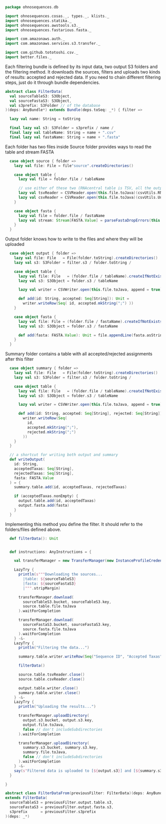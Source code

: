 
```scala
package ohnosequences.db

import ohnosequences.cosas._, types._, klists._
import ohnosequences.statika._
import ohnosequences.awstools.s3._
import ohnosequences.fastarious.fasta._

import com.amazonaws.auth._
import com.amazonaws.services.s3.transfer._

import com.github.tototoshi.csv._
import better.files._
```

Each filtering bundle is defined by its input data, two output S3 folders and the filtering method.
It downloads the sources, filters and uploads two kinds of results: accepted and rejected data.
If you need to chain different filtering steps, just do it through bundle dependencies.


```scala
abstract class FilterData(
  val sourceTableS3: S3Object,
  val sourceFastaS3: S3Object,
  val s3prefix: S3Folder // of the database
)(deps: AnyBundle*) extends Bundle(deps.toSeq: _*) { filter =>

  lazy val name: String = toString

  final lazy val s3: S3Folder = s3prefix / name /
  final lazy val tableName: String = name + ".csv"
  final lazy val fastaName: String = name + ".fasta"
```

Each folder has two files inside
Source folder provides ways to read the table and stream FASTA

```scala
  case object source { folder =>
    lazy val file: File = file"source".createDirectories()

    case object table {
      lazy val file = folder.file / tableName

      // use either of these two (RNAcentral table is TSV, all the outputs are CSV)
      lazy val tsvReader = CSVReader.open(this.file.toJava)(csvUtils.RNAcentralTSVFormat)
      lazy val csvReader = CSVReader.open(this.file.toJava)(csvUtils.UnixCSVFormat)
    }

    case object fasta {
      lazy val file = folder.file / fastaName
      lazy val stream: Stream[FASTA.Value] = parseFastaDropErrors(this.file.lines).toStream
    }
  }
```

Output folder knows how to write to the files and where they will be uploaded

```scala
  case object output { folder =>
    lazy val file: File   = File(folder.toString).createDirectories()
    lazy val s3: S3Folder = filter.s3 / folder.toString /

    case object table {
      lazy val file: File   = (folder.file / tableName).createIfNotExists()
      lazy val s3: S3Object = folder.s3 / tableName

      lazy val writer = CSVWriter.open(this.file.toJava, append = true)(csvUtils.UnixCSVFormat)

      def add(id: String, accepted: Seq[String]): Unit =
        writer.writeRow(Seq( id, accepted.mkString(";") ))
    }

    case object fasta {
      lazy val file: File = (folder.file / fastaName).createIfNotExists()
      lazy val s3: S3Object = folder.s3 / fastaName

      def add(fasta: FASTA.Value): Unit = file.appendLine(fasta.asString)
    }
  }
```

Summary folder contains a table with all accepted/rejected assignments after this filter

```scala
  case object summary { folder =>
    lazy val file: File   = File(folder.toString).createDirectories()
    lazy val s3: S3Folder = filter.s3 / folder.toString /

    case object table {
      lazy val file: File   = (folder.file / tableName).createIfNotExists()
      lazy val s3: S3Object = folder.s3 / tableName

      lazy val writer = CSVWriter.open(this.file.toJava, append = true)(csvUtils.UnixCSVFormat)

      def add(id: String, accepted: Seq[String], rejected: Seq[String]) =
        writer.writeRow(Seq(
          id,
          accepted.mkString(";"),
          rejected.mkString(";")
        ))
    }
  }

  // a shortcut for writing both output and summary
  def writeOutput(
    id: String,
    acceptedTaxas: Seq[String],
    rejectedTaxas: Seq[String],
    fasta: FASTA.Value
  ) = {
    summary.table.add(id, acceptedTaxas, rejectedTaxas)

    if (acceptedTaxas.nonEmpty) {
      output.table.add(id, acceptedTaxas)
      output.fasta.add(fasta)
    }
  }
```

Implementing this method you define the filter.
It should refer to the folders/files defined above.

```scala
  def filterData(): Unit


  def instructions: AnyInstructions = {

    val transferManager = new TransferManager(new InstanceProfileCredentialsProvider())

    LazyTry {
      println(s"""Downloading the sources...
        |table: ${sourceTableS3}
        |fasta: ${sourceFastaS3}
        |""".stripMargin)

      transferManager.download(
        sourceTableS3.bucket, sourceTableS3.key,
        source.table.file.toJava
      ).waitForCompletion

      transferManager.download(
        sourceFastaS3.bucket, sourceFastaS3.key,
        source.fasta.file.toJava
      ).waitForCompletion
    } -&-
    LazyTry {
      println("Filtering the data...")

      summary.table.writer.writeRow(Seq("Sequence ID", "Accepted Taxas", "Rejected Taxas"))

      filterData()

      source.table.tsvReader.close()
      source.table.csvReader.close()

      output.table.writer.close()
      summary.table.writer.close()
    } -&-
    LazyTry {
      println("Uploading the results...")

      transferManager.uploadDirectory(
        output.s3.bucket, output.s3.key,
        output.file.toJava,
        false // don't includeSubdirectories
      ).waitForCompletion

      transferManager.uploadDirectory(
        summary.s3.bucket, summary.s3.key,
        summary.file.toJava,
        false // don't includeSubdirectories
      ).waitForCompletion
    } -&-
    say(s"Filtered data is uploaded to [${output.s3}] and [${summary.s3}]")
  }

}

abstract class FilterDataFrom(previousFilter: FilterData)(deps: AnyBundle*)
extends FilterData(
  sourceTableS3 = previousFilter.output.table.s3,
  sourceFastaS3 = previousFilter.output.fasta.s3,
  s3prefix      = previousFilter.s3prefix
)(deps: _*)

```




[test/scala/runBundles.scala]: ../../test/scala/runBundles.scala.md
[test/scala/rnaCentral.scala]: ../../test/scala/rnaCentral.scala.md
[test/scala/compats.scala]: ../../test/scala/compats.scala.md
[main/scala/filterData.scala]: filterData.scala.md
[main/scala/csvUtils.scala]: csvUtils.scala.md
[main/scala/collectionUtils.scala]: collectionUtils.scala.md
[main/scala/rnacentral.scala]: rnacentral.scala.md
[main/scala/blastDB.scala]: blastDB.scala.md